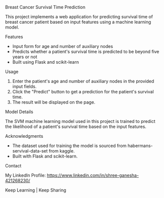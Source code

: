 Breast Cancer Survival Time Prediction

This project implements a web application for predicting survival time of breast cancer patient based on input features using a machine learning model.

Features

- Input form for age and number of auxiliary nodes
- Predicts whether a patient's survival time is predicted to be beyond five years or not
- Built using Flask and scikit-learn

Usage

1. Enter the patient's age and number of auxiliary nodes in the provided input fields.
2. Click the "Predict" button to get a prediction for the patient's survival time.
3. The result will be displayed on the page.

Model Details

The SVM machine learning model used in this project is trained to predict the likelihood of a patient's survival time based on the input features.

Acknowledgments

- The dataset used for training the model is sourced from habermans-servival-data-set from kaggle.
- Built with Flask and scikit-learn.

Contact

My LinkedIn Profile: https://www.linkedin.com/in/shree-ganesha-421268230/

Keep Learning | Keep Sharing
